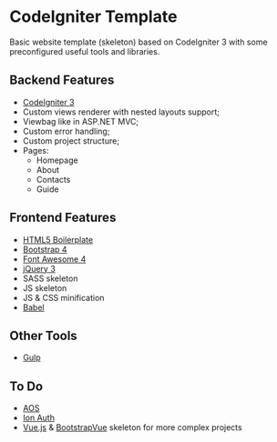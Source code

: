 # CodeIgniter Template

Basic website template (skeleton) based on CodeIgniter 3 with some preconfigured useful tools and libraries.

## Backend Features

* [CodeIgniter 3](https://codeigniter.com/)
* Custom views renderer with nested layouts support; 
* Viewbag like in ASP.NET MVC;
* Custom error handling;
* Custom project structure;
* Pages:
    * Homepage
    * About
    * Contacts
    * Guide

## Frontend Features

* [HTML5 Boilerplate](https://html5boilerplate.com/)
* [Bootstrap 4](https://getbootstrap.com)
* [Font Awesome 4](https://fontawesome.com/v4.7.0/)
* [jQuery 3](https://jquery.com/)
* SASS skeleton
* JS skeleton
* JS & CSS minification
* [Babel](https://babeljs.io/)

## Other Tools
* [Gulp](https://gulpjs.com)

## To Do
* [AOS](https://github.com/michalsnik/aos)
* [Ion Auth](http://benedmunds.com/ion_auth/)
* [Vue.js](https://vuejs.org/) & [BootstrapVue](https://bootstrap-vue.js.org/) skeleton for more complex projects